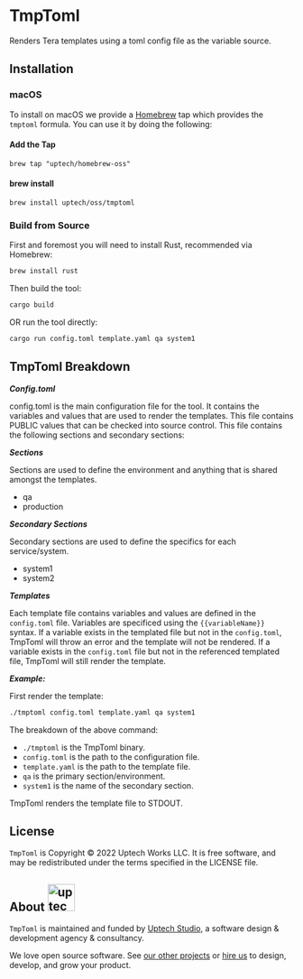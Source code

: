 # TmpToml

Renders Tera templates using a toml config file as the variable source.

## Installation

### macOS

To install on macOS we provide a [Homebrew](http://brew.sh) tap which provides
the `tmptoml` formula. You can use it by doing the following:

#### Add the Tap

```
brew tap "uptech/homebrew-oss"
```

#### brew install

```
brew install uptech/oss/tmptoml
```

### Build from Source
First and foremost you will need to install Rust, recommended via Homebrew:

```sh
brew install rust
```

Then build the tool:

```sh
cargo build
```

OR run the tool directly:

```sh
cargo run config.toml template.yaml qa system1
```

## TmpToml Breakdown

_**Config.toml**_

config.toml is the main configuration file for the tool. It contains the variables and values that are used to render the templates. This file contains PUBLIC values that can be checked into source control. This file contains the following sections and secondary sections:

_**Sections**_

Sections are used to define the environment and anything that is shared amongst the templates.

- qa
- production

_**Secondary Sections**_

Secondary sections are used to define the specifics for each service/system.

- system1
- system2

_**Templates**_

Each template file contains variables and values are defined in the `config.toml` file. Variables are specificed using the `{{variableName}}` syntax. If a variable exists in the templated file but not in the `config.toml`, TmpToml will throw an error and the template will not be rendered. If a variable exists in the `config.toml` file but not in the referenced templated file, TmpToml will still render the template.

_**Example:**_

First render the template:

```sh
./tmptoml config.toml template.yaml qa system1
```

The breakdown of the above command:

- `./tmptoml` is the TmpToml binary.
- `config.toml` is the path to the configuration file.
- `template.yaml` is the path to the template file.
- `qa` is the primary section/environment.
- `system1` is the name of the secondary section.

TmpToml renders the template file to STDOUT.

## License

`TmpToml` is Copyright © 2022 Uptech Works LLC. It is free software, and
may be redistributed under the terms specified in the LICENSE file.

## About <img src="http://uptechstudio.com/img/logo.png" alt="uptech studio" height="48">

`TmpToml` is maintained and funded by [Uptech Studio][uptechstudio], a
software design & development agency & consultancy.

We love open source software. See [our other projects][community] or
[hire us][hire] to design, develop, and grow your product.

[community]: https://github.com/uptech
[hire]: http://upte.ch
[uptechstudio]: http://uptechstudio.com
